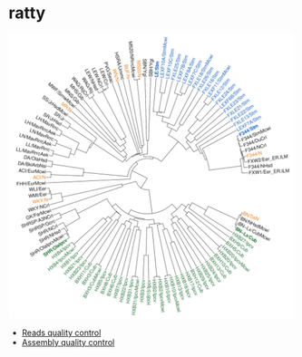 # ratty

<img src="images/phylogenetic_relationship_laboratory_rats.png" width="1024">

- [Reads quality control](00.ReadsQC)
- [Assembly quality control](01.AssemblyQC)